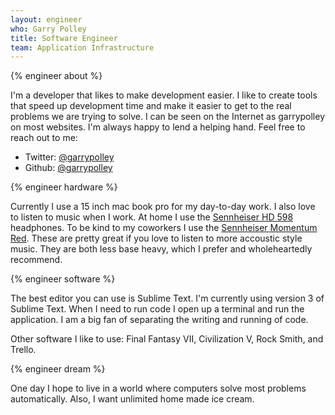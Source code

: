 ```yaml
---
layout: engineer
who: Garry Polley
title: Software Engineer
team: Application Infrastructure
---
```


{% engineer about %}

I'm a developer that likes to make development easier. I like to create tools that speed up development time and make it easier to get to the real problems we are trying to solve. I can be seen on the Internet as garrypolley on most websites. I'm always happy to lend a helping hand.  Feel free to reach out to me:

* Twitter: [@garrypolley](https://twitter.com/garrypolley)
* Github:  [@garrypolley](https://github.com/garrypolley)

{% engineer hardware %}

Currently I use a 15 inch mac book pro for my day-to-day work. I also love to listen to music when I work. At home I use the [Sennheiser HD 598](http://en-us.sennheiser.com/audio-headphones-high-end-surround-sound-hd-598) headphones. To be kind to my coworkers I use the [Sennheiser Momentum Red](http://en-us.sennheiser.com/over-ear-headphone-momentum-stereo). These are pretty great if you love to listen to more accoustic style music. They are both less base heavy, which I prefer and wholeheartedly recommend.

{% engineer software %}

The best editor you can use is Sublime Text. I'm currently using version 3 of Sublime Text. When I need to run code I open up a terminal and run the application. I am a big fan of separating the writing and running of code.

Other software I like to use: Final Fantasy VII, Civilization V, Rock Smith, and Trello.

{% engineer dream %}

One day I hope to live in a world where computers solve most problems automatically. Also, I want unlimited home made ice cream.
